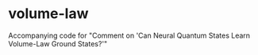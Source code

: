 # volume-law
Accompanying code for "Comment on 'Can Neural Quantum States Learn Volume-Law Ground States?'"
